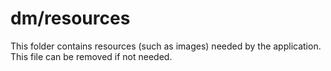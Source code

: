 # dm/resources

This folder contains resources (such as images) needed by the application. This file can
be removed if not needed.
